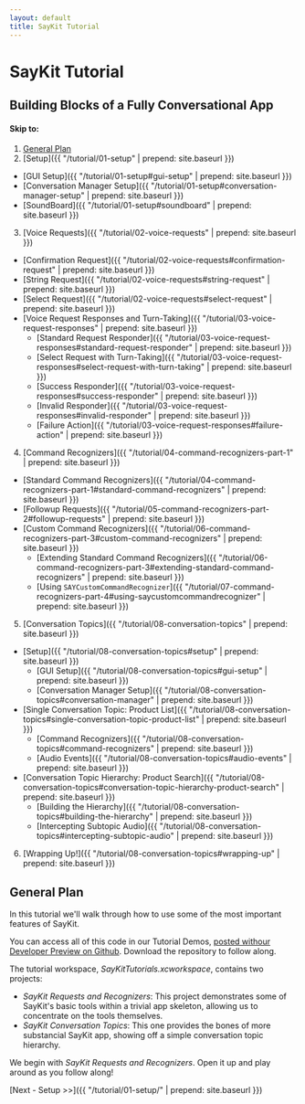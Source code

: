 ```yaml
---
layout: default
title: SayKit Tutorial
---
```


# SayKit Tutorial

## Building Blocks of a Fully Conversational App

#### Skip to:
1. [General Plan](#general-plan)
2. [Setup]({{ "/tutorial/01-setup" | prepend: site.baseurl }})
  * [GUI Setup]({{ "/tutorial/01-setup#gui-setup" | prepend: site.baseurl }})
  * [Conversation Manager Setup]({{ "/tutorial/01-setup#conversation-manager-setup" | prepend: site.baseurl }})
  * [SoundBoard]({{ "/tutorial/01-setup#soundboard" | prepend: site.baseurl }})
3. [Voice Requests]({{ "/tutorial/02-voice-requests" | prepend: site.baseurl }})
  * [Confirmation Request]({{ "/tutorial/02-voice-requests#confirmation-request" | prepend: site.baseurl }})
  * [String Request]({{ "/tutorial/02-voice-requests#string-request" | prepend: site.baseurl }})
  * [Select Request]({{ "/tutorial/02-voice-requests#select-request" | prepend: site.baseurl }})
  * [Voice Request Responses and Turn-Taking]({{ "/tutorial/03-voice-request-responses" | prepend: site.baseurl }})
    - [Standard Request Responder]({{ "/tutorial/03-voice-request-responses#standard-request-responder" | prepend: site.baseurl }})
    - [Select Request with Turn-Taking]({{ "/tutorial/03-voice-request-responses#select-request-with-turn-taking" | prepend: site.baseurl }})
    - [Success Responder]({{ "/tutorial/03-voice-request-responses#success-responder" | prepend: site.baseurl }})
    - [Invalid Responder]({{ "/tutorial/03-voice-request-responses#invalid-responder" | prepend: site.baseurl }})
    - [Failure Action]({{ "/tutorial/03-voice-request-responses#failure-action" | prepend: site.baseurl }})
4. [Command Recognizers]({{ "/tutorial/04-command-recognizers-part-1" | prepend: site.baseurl }})
  * [Standard Command Recognizers]({{ "/tutorial/04-command-recognizers-part-1#standard-command-recognizers" | prepend: site.baseurl }})
  * [Followup Requests]({{ "/tutorial/05-command-recognizers-part-2#followup-requests" | prepend: site.baseurl }})
  * [Custom Command Recognizers]({{ "/tutorial/06-command-recognizers-part-3#custom-command-recognizers" | prepend: site.baseurl }})
    - [Extending Standard Command Recognizers]({{ "/tutorial/06-command-recognizers-part-3#extending-standard-command-recognizers" | prepend: site.baseurl }})
    - [Using `SAYCustomCommandRecognizer`]({{ "/tutorial/07-command-recognizers-part-4#using-saycustomcommandrecognizer" | prepend: site.baseurl }}) 
5. [Conversation Topics]({{ "/tutorial/08-conversation-topics" | prepend: site.baseurl }})
  * [Setup]({{ "/tutorial/08-conversation-topics#setup" | prepend: site.baseurl }})
    - [GUI Setup]({{ "/tutorial/08-conversation-topics#gui-setup" | prepend: site.baseurl }})
    - [Conversation Manager Setup]({{ "/tutorial/08-conversation-topics#conversation-manager" | prepend: site.baseurl }})
  * [Single Conversation Topic: Product List]({{ "/tutorial/08-conversation-topics#single-conversation-topic-product-list" | prepend: site.baseurl }})
    - [Command Recognizers]({{ "/tutorial/08-conversation-topics#command-recognizers" | prepend: site.baseurl }})
    - [Audio Events]({{ "/tutorial/08-conversation-topics#audio-events" | prepend: site.baseurl }})
  * [Conversation Topic Hierarchy: Product Search]({{ "/tutorial/08-conversation-topics#conversation-topic-hierarchy-product-search" | prepend: site.baseurl }})
    - [Building the Hierarchy]({{ "/tutorial/08-conversation-topics#building-the-hierarchy" | prepend: site.baseurl }})
    - [Intercepting Subtopic Audio]({{ "/tutorial/08-conversation-topics#intercepting-subtopic-audio" | prepend: site.baseurl }})
6. [Wrapping Up!]({{ "/tutorial/08-conversation-topics#wrapping-up" | prepend: site.baseurl }})


## <a name="general-plan"></a> General Plan
In this tutorial we'll walk through how to use some of the most important features of SayKit.

You can access all of this code in our Tutorial Demos, [posted withour Developer Preview on Github](https://github.com/ConversantLabs/SayKitSDK/tree/master/Tutorial%20Demos/). Download the repository to follow along.

The tutorial workspace, _SayKitTutorials.xcworkspace_, contains two projects: 

- _SayKit Requests and Recognizers_: This project demonstrates some of SayKit's basic tools within a trivial app skeleton, allowing us to concentrate on the tools themselves.
- _SayKit Conversation Topics_: This one provides the bones of more substancial SayKit app, showing off a simple conversation topic hierarchy.

We begin with _SayKit Requests and Recognizers_. Open it up and play around as you follow along!

[Next - Setup >>]({{ "/tutorial/01-setup/" | prepend: site.baseurl }})
